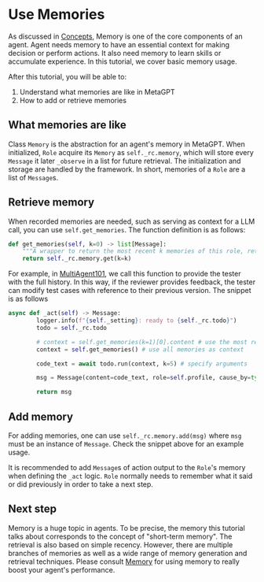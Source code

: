 # Use Memories
As discussed in [Concepts](concepts), Memory is one of the core components of an agent. Agent needs memory to have an essential context for making decision or perform actions. It also need memory to learn skills or accumulate experience. In this tutorial, we cover basic memory usage.

After this tutorial, you will be able to:
1. Understand what memories are like in MetaGPT
2. How to add or retrieve memories

## What memories are like
Class `Memory` is the abstraction for an agent's memory in MetaGPT. When initialized, `Role` acquire its `Memory` as `self._rc.memory`, which will store every `Message` it later `_observe` in a list for future retrieval. The initialization and storage are handled by the framework. In short, memories of a `Role` are a list of `Message`s.

## Retrieve memory
When recorded memories are needed, such as serving as context for a LLM call, you can use `self.get_memories`. The function definition is as follows:
```python
def get_memories(self, k=0) -> list[Message]:
    """A wrapper to return the most recent k memories of this role, return all when k=0"""
    return self._rc.memory.get(k=k)
```

For example, in [MultiAgent101](multi_agent_101), we call this function to provide the tester with the full history. In this way, if the reviewer provides feedback, the tester can modify test cases with reference to their previous version. The snippet is as follows

```python
async def _act(self) -> Message:
        logger.info(f"{self._setting}: ready to {self._rc.todo}")
        todo = self._rc.todo

        # context = self.get_memories(k=1)[0].content # use the most recent memory as context
        context = self.get_memories() # use all memories as context

        code_text = await todo.run(context, k=5) # specify arguments

        msg = Message(content=code_text, role=self.profile, cause_by=type(todo))

        return msg
```

## Add memory
For adding memories, one can use ```self._rc.memory.add(msg)``` where `msg` must be an instance of `Message`. Check the snippet above for an example usage.

It is recommended to add `Message`s of action output to the `Role`'s memory when defining the `_act` logic. `Role` normally needs to remember what it said or did previously in order to take a next step.

## Next step
Memory is a huge topic in agents. To be precise, the memory this tutorial talks about corresponds to the concept of "short-term memory". The retrieval is also based on simple recency. However, there are multiple branches of memories as well as a wide range of memory generation and retrieval techniques. Please consult [Memory](/guide/in_depth_guides/memories) for using memory to really boost your agent's performance.